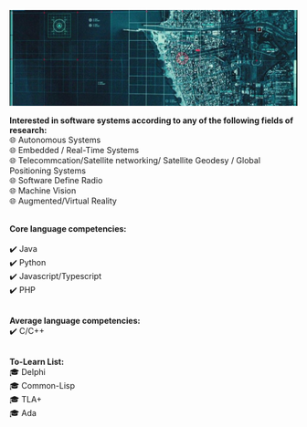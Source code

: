  ![alt text](https://github.com/brytemorio/brytemorio/blob/main/1500x500?raw=true) 

<!--- <a href="https://app.daily.dev/brytemorio"><img src="https://api.daily.dev/devcards/efa13de162ae43418d1c68d82abaca96.png?r=hg5" width="400" alt="Bryte Morio's Dev Card"/></a>  -->


**Interested in software systems according to any of the following fields of research:**
<br /> :globe_with_meridians: Autonomous Systems
<br /> :globe_with_meridians: Embedded / Real-Time Systems
<br /> :globe_with_meridians: Telecommcation/Satellite networking/ Satellite Geodesy / Global
Positioning Systems
<br /> :globe_with_meridians: Software Define Radio
<br /> :globe_with_meridians: Machine Vision
<br /> :globe_with_meridians: Augmented/Virtual Reality
<br /> <br />


**Core language competencies:**  
<br /> :heavy_check_mark: Java 
<br /> :heavy_check_mark: Python 
<br /> :heavy_check_mark: Javascript/Typescript
<br /> :heavy_check_mark: PHP
<br /> <br/>
 

**Average language competencies:**
 <br /> :heavy_check_mark: C/C++
 <br /> <br />
 




**To-Learn List:**
<br /> :mortar_board: Delphi
<br /> :mortar_board: Common-Lisp
<br /> :mortar_board: TLA+
<br /> :mortar_board: Ada
 


